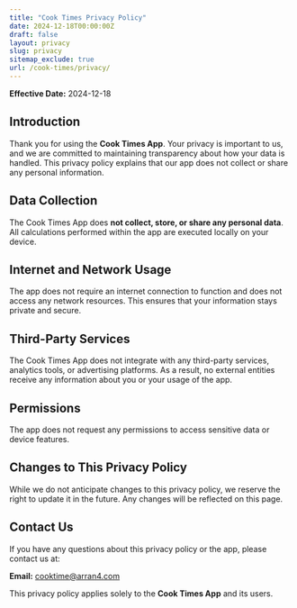 ```yaml
---
title: "Cook Times Privacy Policy"
date: 2024-12-18T00:00:00Z
draft: false
layout: privacy
slug: privacy
sitemap_exclude: true
url: /cook-times/privacy/
---
```


**Effective Date:** 2024-12-18

## Introduction
Thank you for using the **Cook Times App**. Your privacy is important to us, and we are committed to maintaining transparency about how your data is handled. This privacy policy explains that our app does not collect or share any personal information.

## Data Collection
The Cook Times App does **not collect, store, or share any personal data**. All calculations performed within the app are executed locally on your device.

## Internet and Network Usage
The app does not require an internet connection to function and does not access any network resources. This ensures that your information stays private and secure.

## Third-Party Services
The Cook Times App does not integrate with any third-party services, analytics tools, or advertising platforms. As a result, no external entities receive any information about you or your usage of the app.

## Permissions
The app does not request any permissions to access sensitive data or device features.

## Changes to This Privacy Policy
While we do not anticipate changes to this privacy policy, we reserve the right to update it in the future. Any changes will be reflected on this page.

## Contact Us
If you have any questions about this privacy policy or the app, please contact us at:

**Email:** cooktime@arran4.com

This privacy policy applies solely to the **Cook Times App** and its users.
